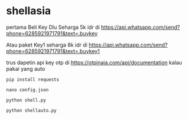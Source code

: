 # shellasia

pertama Beli Key Dlu Seharga 5k idr di https://api.whatsapp.com/send?phone=6285921971791&text=.buykey

Atau paket Key1 seharga 8k idr di https://api.whatsapp.com/send?phone=6285921971791&text=.buykey1

trus  dapetin api key otp di https://otpinaja.com/api/documentation kalau pakai yang auto

`pip install requests`

`nano config.json`

`python shell.py`

`python shellauto.py`
